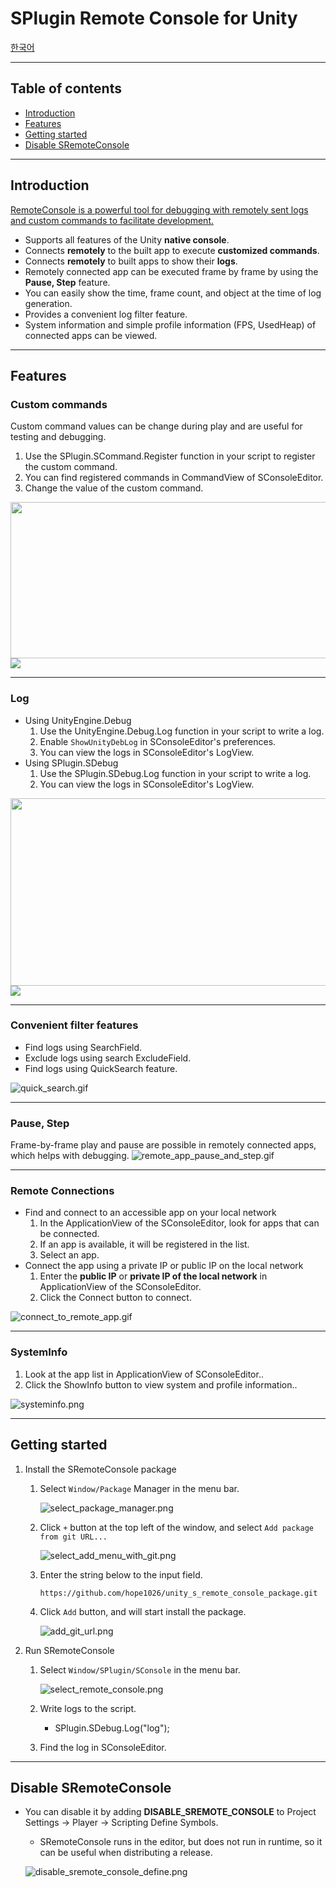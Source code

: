# SPlugin Remote Console for Unity
[한국어](Documentation%7E%2FREADME_KR.md)
- - -
## Table of contents
* [Introduction](#introduction)
* [Features](#features)
* [Getting started](#getting-started)
* [Disable SRemoteConsole](#disable-sremoteconsole)

- - -
## Introduction
[RemoteConsole is a powerful tool for debugging with remotely sent logs and custom commands to facilitate development.](https://www.youtube.com/watch?v=Da6OSc6FiX8)
* Supports all features of the Unity **native console**.
* Connects **remotely** to the built app to execute **customized commands**.
* Connects **remotely** to built apps to show their **logs**.
* Remotely connected app can be executed frame by frame by using the **Pause, Step** feature.
* You can easily show the time, frame count, and object at the time of log generation.
* Provides a convenient log filter feature.
* System information and simple profile information (FPS, UsedHeap) of connected apps can be viewed.

- - -
## Features
### Custom commands
Custom command values can be change during play and are useful for testing and debugging.
1. Use the SPlugin.SCommand.Register function in your script to register the custom command.
2. You can find registered commands in CommandView of SConsoleEditor.
3. Change the value of the custom command.

<img src="Documentation~/Images%2Fregister_commands_code.png" width="600" height="250">
<img src="Documentation~/Images%2Fapply_commands_to_remote_app.gif">

- - - 

### Log
* Using UnityEngine.Debug
    1. Use the UnityEngine.Debug.Log function in your script to write a log.
    2. Enable `ShowUnityDebLog` in SConsoleEditor's preferences.
    3. You can view the logs in SConsoleEditor's LogView.
* Using SPlugin.SDebug
    1. Use the SPlugin.SDebug.Log function in your script to write a log.
    2. You can view the logs in SConsoleEditor's LogView.
       
<img src="Documentation~/Images%2Flog_code.png" width="600" height="300">
<img src="Documentation~/Images%2Fshow_log_from_remote_app.gif">

- - -

### Convenient filter features
* Find logs using SearchField.
* Exclude logs using search ExcludeField.
* Find logs using QuickSearch feature.
  
![quick_search.gif](Documentation~/Images%2Fquick_search.gif)

- - -

### Pause, Step
Frame-by-frame play and pause are possible in remotely connected apps, which helps with debugging.
![remote_app_pause_and_step.gif](Documentation~/Images%2Fremote_app_pause_and_step.gif)
- - -

### Remote Connections
* Find and connect to an accessible app on your local network
    1. In the ApplicationView of the SConsoleEditor, look for apps that can be connected.
    2. If an app is available, it will be registered in the list.
    3. Select an app.
* Connect the app using a private IP or public IP on the local network
    1. Enter the **public IP** or **private IP of the local network** in ApplicationView of the SConsoleEditor.
    2. Click the Connect button to connect.

![connect_to_remote_app.gif](Documentation~/Images%2Fconnect_to_remote_app.gif)
- - -

### SystemInfo
1. Look at the app list in ApplicationView of SConsoleEditor..
2. Click the ShowInfo button to view system and profile information..

![systeminfo.png](Documentation~/Images%2Fsysteminfo.png)
- - -

## Getting started
1. Install the SRemoteConsole package
    1. Select `Window/Package` Manager in the menu bar.
       
       ![select_package_manager.png](Documentation%7E%2FImages%2Finstall%2Fselect_package_manager.png)
       
    2. Click `+` button at the top left of the window, and select `Add package from git URL...`
       
       ![select_add_menu_with_git.png](Documentation%7E%2FImages%2Finstall%2Fselect_add_menu_with_git.png)
       
    3. Enter the string below to the input field.
       
       `https://github.com/hope1026/unity_s_remote_console_package.git`
       
    4. Click `Add` button, and will start install the package.
       
       ![add_git_url.png](Documentation%7E%2FImages%2Finstall%2Fadd_git_url.png)
       
2. Run SRemoteConsole
   1. Select `Window/SPlugin/SConsole` in the menu bar.
      
      ![select_remote_console.png](Documentation%7E%2FImages%2Finstall%2Fselect_remote_console.png)

   2. Write logs to the script.
       - SPlugin.SDebug.Log("log");
   3. Find the log in SConsoleEditor.

- - -
## Disable SRemoteConsole
* You can disable it by adding **DISABLE_SREMOTE_CONSOLE** to Project Settings -> Player -> Scripting Define Symbols.
  * SRemoteConsole runs in the editor, but does not run in runtime, so it can be useful when distributing a release.

  ![disable_sremote_console_define.png](Documentation%7E%2FImages%2Fdisable_sremote_console_define.png)